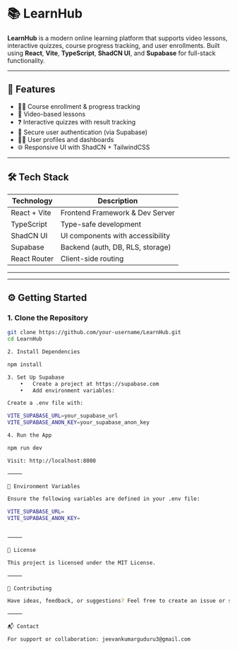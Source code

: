 # 📚 LearnHub

**LearnHub** is a modern online learning platform that supports video lessons, interactive quizzes, course progress tracking, and user enrollments. Built using **React**, **Vite**, **TypeScript**, **ShadCN UI**, and **Supabase** for full-stack functionality.

---

## 🚀 Features

- 👩‍🏫 Course enrollment & progress tracking
- 🎥 Video-based lessons
- ❓ Interactive quizzes with result tracking
- 🔐 Secure user authentication (via Supabase)
- 🧑‍🎓 User profiles and dashboards
- 🌐 Responsive UI with ShadCN + TailwindCSS

---

## 🛠️ Tech Stack

| Technology     | Description                      |
|----------------|----------------------------------|
| React + Vite   | Frontend Framework & Dev Server  |
| TypeScript     | Type-safe development            |
| ShadCN UI      | UI components with accessibility |
| Supabase       | Backend (auth, DB, RLS, storage) |
| React Router   | Client-side routing              |
-----------------------------------------------------

---

## ⚙️ Getting Started

### 1. Clone the Repository

```bash
git clone https://github.com/your-username/LearnHub.git
cd LearnHub

2. Install Dependencies

npm install

3. Set Up Supabase
	•	Create a project at https://supabase.com
	•	Add environment variables:

Create a .env file with:

VITE_SUPABASE_URL=your_supabase_url
VITE_SUPABASE_ANON_KEY=your_supabase_anon_key

4. Run the App

npm run dev

Visit: http://localhost:8080

⸻

🔐 Environment Variables

Ensure the following variables are defined in your .env file:

VITE_SUPABASE_URL=
VITE_SUPABASE_ANON_KEY=


⸻

📜 License

This project is licensed under the MIT License.

⸻

🤝 Contributing

Have ideas, feedback, or suggestions? Feel free to create an issue or submit a PR!

⸻

📬 Contact

For support or collaboration: jeevankumarguduru3@gmail.com

